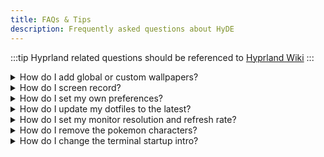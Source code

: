 ```yaml
---
title: FAQs & Tips
description: Frequently asked questions about HyDE
---
```


<link rel="stylesheet" href="/src/styles/tables.css">

:::tip
Hyprland related questions should be referenced to [Hyprland Wiki](https://wiki.hyprland.org)
:::

<details>
<summary id="wallpapers">How do I add global or custom wallpapers?</summary>
<div>

#### Global wallpapers

Global wallpapers will be shown in the selector across all themes.

In your `xdg_config/hyde/config.toml` add this.

```toml
[wallpaper]
custom_paths = [
    "$XDG_PICTURES_DIR",
    "/path/to/pretty/wallpapers",
] # List of paths to search for wallpapers

```

#### Custom wallpapers per theme

##### Option 1: GUI

Using dolphin to select a wallpaper/s for a theme

![image](https://github.com/user-attachments/assets/a72458fc-da94-45e4-8dd4-dba48b910e82)

1. Select image
2. Right Click and hover, "Set As Wallpaper"
3. Choose a destination theme

##### Option 2: CLI

Custom wallpapers are added per theme.

1. Add a wallpaper in`~/.config/hyde/themes/Theme-Name/wallpapers/*`.
2. Then run`hyde-shell reload`

</div>
</details>

<details>
<summary id="screen-record">How do I screen record?</summary>
<div>

You can screen record using the following wayland based recording packages.

`wl-screenrec`

`wf-recorder`

`kooha `

`obs`

</div>
</details>

<details>
<summary id="preferences">How do I set my own preferences?</summary>
<div>

You can set your Hyprland preferences in `xdg_config/hypr/userprefs.conf`. These settings are retained even when updating the repository.

See `Configuring` > `Hyprland` to learn how we structure Hyprland configurations.

</div>
</details>

<details>
<summary id="update-dotfiles">How do I update my dotfiles to the latest?</summary>
<div>

```sh
cd ~/HyDE/Scripts
git pull
./install.sh -r
```

See `Resources` > `Restore Configuration` on how it works

</div>
</details>

<details>
<summary id="monitor-resolution">How do I set my monitor resolution and refresh rate?</summary>
<div>

Read this for details: https://wiki.hyprland.org/Configuring/Monitors/

You can set the monitor resolution and refresh rate in `~/.config/hypr/monitors.conf`

Ex: `monitor = DP-1,2560x1440@144,0x0, 1` >> The @ set's the refresh rate, but note that your monitor may not support all refresh rates.

</div>
</details>

<details>
<summary id="pokemon-terminal">How do I remove the pokemon characters?</summary>
<div>

Uninstall pokego-bin.

</div>
</details>

<details>
<summary id="startup intro">How do I change the terminal startup intro?</summary>
<div>

Edit `~/.config/zsh/user.zsh`

</div>

<details>
<summary id="sddm-settings">How do I edit the sddm wallpaper or settings?</summary>
<div>

- Change Wallpaper
  You need to manually run the script `~/.config/hypr/sddmwall.sh` on the wallpaper you want for the login screen, you can select the wallpaper from the themes and make sure it is the current swww wallpaper.
- Change SDDM settings
  (colors, background, date format, font) can be configured in `/usr/share/sddm/themes/corners/theme.conf`

if you want to modify the structure then you'll have to modify the qml files in /usr/share/sddm/themes/corners/components

</div>
</details>

<details>
<summary id="keyboard-layout">How can I change keyboard layout?</summary>
<div>

Read this for details: https://wiki.hyprland.org/Configuring/Variables/#input

In HyDE we have the `~/.config/hypr/userprefs.conf` add the configuration in there.

```
input {
  kb_layout = us,de
}
```

Use `SUPER` + `K` to switch between layouts.

</div>
</details>

<details>
<summary id="thumbnails-selectors">No thumbnails on selectors?</summary>
<div>

If your thumbnails are not loading, try to rebuild your wallpaper cache.

`swwwallcache.sh`

</div>
</details>

<details>
<summary id="edit-waybar">How do I edit the waybar?</summary>
<div>

You can create a custom waybar config by adding a custom file to ~/.config/waybar/layouts/<filename>.jsonc.  It will then be selectable in the HyDE menu, or by running the script in the repo `HyDE/Scripts/waybar.py -S`

Refer to the theming documentation in the [Waybar Wiki](https://github.com/Alexays/Waybar/wiki).

</div>
</details>

<details>
<summary id="waybar-blur">How do I remove the blur on waybar?</summary>
<div>

You can remove the blur on waybar by removing blurls = waybar in the themes directory by commenting the line at the end of each `theme.conf` file.
Themes Directory: `~/.config/hypr/themes/`

</div>
</details>

<details>
<summary id="gamebar">How do I launch the gamebar shown in the preview?</summary>
<div>

You'll need steam game or lutris library installed, and then run this:

`~/.config/hypr/scripts/gamelauncher.sh <n>` # where n is style [1-4]

</div>
</details>

<details>
<summary id="app-launcher">How can I launch it on app launcher?</summary>
<div>

Find the .desktop entry using this handy command find /usr/share/applications -name '\*code.desktop' image
You should copy then edit the .desktop entry of each application to `~/.local/share/applications/`
Find the Exec = part then add the flags
image

:::note
📢 Remember, if you're looking to edit or create a .desktop file, it's a good practice to place it in ~/.local/share/applications/ to avoid modifying >system-wide files. This ensures that your changes are user-specific and do not require administrative privileges
:::

Here is the [wiki](https://wiki.archlinux.org/title/Desktop_entries) on how to deal with .desktop entries.

</div>
</details>

<details>
<summary id="xwayland">Xwayland(👹)</summary>
<div>

Please refer to the [Hyprland Wiki](https://wiki.hyprland.org) for the explanation.

[XWayland](https://wiki.hyprland.org/Configuring/XWayland/)
Note that if the application does not support Wayland, HyDE, Hyprland and Wayland itself don't have powers to magically fixed the issue! Do not report this as an issue, try to open questions on the [Discussion panel](https://github.com/HyDE-Project/Hyde-cli) for help.

Known Issues

- Few scaling issues with rofi configs, as they are created based on my ultrawide (21:9) display.
- Random lockscreen crash, refer https://github.com/swaywm/sway/issues/7046
- Waybar launching rofi breaks mouse input (added sleep 0.1 as workaround), refer https://github.com/Alexays/Waybar/issues/1850
- Flatpak QT apps do not follow system theme

</div>
</details>

<details>
<summary id="sddm-login-loop">Login failed!" loop on SDDM?</summary>
<div>

If your user (or login name) contains capitalisation or special characters, you will need to edit your SDDM theme to be able to log in through the SDDM.

To do this, follow these steps:

1. When in the SDDM screen, open a tty with `Ctrl + Alt + F6` (or other F key)
2. Log in as the account with the issue
3. `nano usr/share/sddm/themes/[theme name]/theme.conf`
4. Find parameter `AllowBadUsername` and set it to true
5. Reboot

If you still can't log in after these steps, you can set, on the same file, `AllowEmptyPassword` to true, reboot, log in still writing your password, and after logging in you can set it back to false safely.

Here is a [GitHub Issue](https://github.com/HyDE-Project/HyDE/issues/404) about this behaviour. 

</div>
</details>
